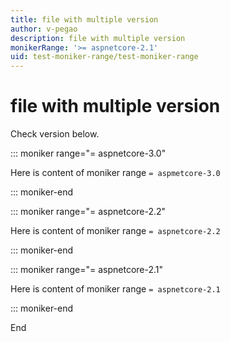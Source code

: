 ```yaml
---
title: file with multiple version
author: v-pegao
description: file with multiple version
monikerRange: '>= aspnetcore-2.1'
uid: test-moniker-range/test-moniker-range
---
```


# file with multiple version

Check version below.

::: moniker range="= aspnetcore-3.0"

Here is content of moniker range `= aspmetcore-3.0`

::: moniker-end

::: moniker range="= aspnetcore-2.2"

Here is content of moniker range `= aspnetcore-2.2`

::: moniker-end

::: moniker range="= aspnetcore-2.1"

Here is content of moniker range `= aspnetcore-2.1`

::: moniker-end

End
